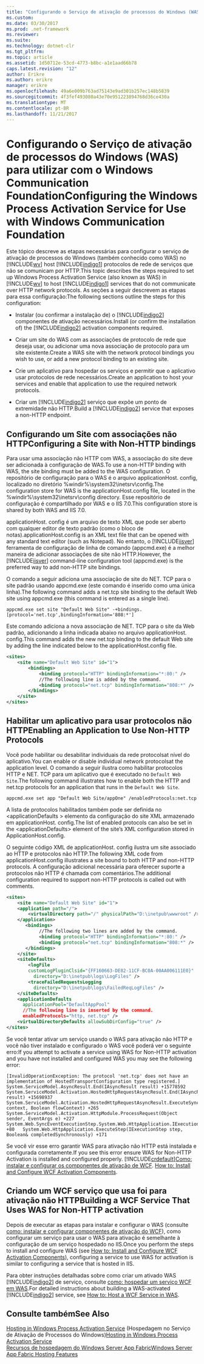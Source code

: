 ```yaml
---
title: "Configurando o Serviço de ativação de processos do Windows (WAS) para utilizar com o Windows Communication Foundation"
ms.custom: 
ms.date: 03/30/2017
ms.prod: .net-framework
ms.reviewer: 
ms.suite: 
ms.technology: dotnet-clr
ms.tgt_pltfrm: 
ms.topic: article
ms.assetid: 1d50712e-53cd-4773-b8bc-a1e1aad66b78
caps.latest.revision: "12"
author: Erikre
ms.author: erikre
manager: erikre
ms.openlocfilehash: 49a6e009b763ad75143e9ad301b257ec148b5839
ms.sourcegitcommit: 4f3fef493080a43e70e951223894768d36ce430a
ms.translationtype: MT
ms.contentlocale: pt-BR
ms.lasthandoff: 11/21/2017
---
```

# <a name="configuring-the-windows-process-activation-service-for-use-with-windows-communication-foundation"></a><span data-ttu-id="b7750-102">Configurando o Serviço de ativação de processos do Windows (WAS) para utilizar com o Windows Communication Foundation</span><span class="sxs-lookup"><span data-stu-id="b7750-102">Configuring the Windows Process Activation Service for Use with Windows Communication Foundation</span></span>
<span data-ttu-id="b7750-103">Este tópico descreve as etapas necessárias para configurar o serviço de ativação de processos do Windows (também conhecido como WAS) no [!INCLUDE[wv](../../../../includes/wv-md.md)] host [!INCLUDE[indigo1](../../../../includes/indigo1-md.md)] protocolos de rede de serviços que não se comunicam por HTTP.</span><span class="sxs-lookup"><span data-stu-id="b7750-103">This topic describes the steps required to set up Windows Process Activation Service (also known as WAS) in [!INCLUDE[wv](../../../../includes/wv-md.md)] to host [!INCLUDE[indigo1](../../../../includes/indigo1-md.md)] services that do not communicate over HTTP network protocols.</span></span> <span data-ttu-id="b7750-104">As seções a seguir descrevem as etapas para essa configuração:</span><span class="sxs-lookup"><span data-stu-id="b7750-104">The following sections outline the steps for this configuration:</span></span>  
  
-   <span data-ttu-id="b7750-105">Instalar (ou confirmar a instalação de) o [!INCLUDE[indigo2](../../../../includes/indigo2-md.md)] componentes de ativação necessários.</span><span class="sxs-lookup"><span data-stu-id="b7750-105">Install (or confirm the installation of) the [!INCLUDE[indigo2](../../../../includes/indigo2-md.md)] activation components required.</span></span>  
  
-   <span data-ttu-id="b7750-106">Criar um site do WAS com as associações de protocolo de rede que deseja usar, ou adicionar uma nova associação de protocolo para um site existente.</span><span class="sxs-lookup"><span data-stu-id="b7750-106">Create a WAS site with the network protocol bindings you wish to use, or add a new protocol binding to an existing site.</span></span>  
  
-   <span data-ttu-id="b7750-107">Crie um aplicativo para hospedar os serviços e permitir que o aplicativo usar protocolos de rede necessários.</span><span class="sxs-lookup"><span data-stu-id="b7750-107">Create an application to host your services and enable that application to use the required network protocols.</span></span>  
  
-   <span data-ttu-id="b7750-108">Criar um [!INCLUDE[indigo2](../../../../includes/indigo2-md.md)] serviço que expõe um ponto de extremidade não HTTP.</span><span class="sxs-lookup"><span data-stu-id="b7750-108">Build a [!INCLUDE[indigo2](../../../../includes/indigo2-md.md)] service that exposes a non-HTTP endpoint.</span></span>  
  
## <a name="configuring-a-site-with-non-http-bindings"></a><span data-ttu-id="b7750-109">Configurando um Site com associações não HTTP</span><span class="sxs-lookup"><span data-stu-id="b7750-109">Configuring a Site with Non-HTTP bindings</span></span>  
 <span data-ttu-id="b7750-110">Para usar uma associação não HTTP com WAS, a associação do site deve ser adicionada à configuração de WAS.</span><span class="sxs-lookup"><span data-stu-id="b7750-110">To use a non-HTTP binding with WAS, the site binding must be added to the WAS configuration.</span></span> <span data-ttu-id="b7750-111">O repositório de configuração para o WAS é o arquivo applicationHost. config, localizado no diretório %windir%\system32\inetsrv\config.</span><span class="sxs-lookup"><span data-stu-id="b7750-111">The configuration store for WAS is the applicationHost.config file, located in the %windir%\system32\inetsrv\config directory.</span></span> <span data-ttu-id="b7750-112">Esse repositório de configuração é compartilhado por WAS e o IIS 7.0.</span><span class="sxs-lookup"><span data-stu-id="b7750-112">This configuration store is shared by both WAS and IIS 7.0.</span></span>  
  
 <span data-ttu-id="b7750-113">applicationHost. config é um arquivo de texto XML que pode ser aberto com qualquer editor de texto padrão (como o bloco de notas).</span><span class="sxs-lookup"><span data-stu-id="b7750-113">applicationHost.config is an XML text file that can be opened with any standard text editor (such as Notepad).</span></span> <span data-ttu-id="b7750-114">No entanto, o [!INCLUDE[iisver](../../../../includes/iisver-md.md)] ferramenta de configuração de linha de comando (appcmd.exe) é a melhor maneira de adicionar associações de site não HTTP.</span><span class="sxs-lookup"><span data-stu-id="b7750-114">However, the [!INCLUDE[iisver](../../../../includes/iisver-md.md)] command-line configuration tool (appcmd.exe) is the preferred way to add non-HTTP site bindings.</span></span>  
  
 <span data-ttu-id="b7750-115">O comando a seguir adiciona uma associação de site do NET. TCP para o site padrão usando appcmd.exe (este comando é inserido como uma única linha).</span><span class="sxs-lookup"><span data-stu-id="b7750-115">The following command adds a net.tcp site binding to the default Web site using appcmd.exe (this command is entered as a single line).</span></span>  
  
```  
appcmd.exe set site "Default Web Site" -+bindings.[protocol='net.tcp',bindingInformation='808:*']  
```  
  
 <span data-ttu-id="b7750-116">Este comando adiciona a nova associação de NET. TCP para o site da Web padrão, adicionando a linha indicada abaixo no arquivo applicationHost. config.</span><span class="sxs-lookup"><span data-stu-id="b7750-116">This command adds the new net.tcp binding to the default Web site by adding the line indicated below to the applicationHost.config file.</span></span>  
  
```xml  
<sites>  
    <site name="Default Web Site" id="1">  
        <bindings>  
            <binding protocol="HTTP" bindingInformation="*:80:" />  
            //The following line is added by the command.  
            <binding protocol="net.tcp" bindingInformation="808:*" />  
        </bindings>  
    </site>  
</sites>  
```  
  
## <a name="enabling-an-application-to-use-non-http-protocols"></a><span data-ttu-id="b7750-117">Habilitar um aplicativo para usar protocolos não HTTP</span><span class="sxs-lookup"><span data-stu-id="b7750-117">Enabling an Application to Use Non-HTTP Protocols</span></span>  
 <span data-ttu-id="b7750-118">Você pode habilitar ou desabilitar individuais da rede protocolsat nível do aplicativo.</span><span class="sxs-lookup"><span data-stu-id="b7750-118">You can enable or disable individual network protocolsat the application level.</span></span> <span data-ttu-id="b7750-119">O comando a seguir ilustra como habilitar protocolos HTTP e NET. TCP para um aplicativo que é executado no `Default Web Site`.</span><span class="sxs-lookup"><span data-stu-id="b7750-119">The following command illustrates how to enable both the HTTP and net.tcp protocols for an application that runs in the `Default Web Site`.</span></span>  
  
```  
appcmd.exe set app "Default Web Site/appOne" /enabledProtocols:net.tcp  
```  
  
 <span data-ttu-id="b7750-120">A lista de protocolos habilitados também pode ser definida no \<applicationDefaults > elemento da configuração do site XML armazenado em applicationHost. config.</span><span class="sxs-lookup"><span data-stu-id="b7750-120">The list of enabled protocols can also be set in the \<applicationDefaults> element of the site’s XML configuration stored in ApplicationHost.config.</span></span>  
  
 <span data-ttu-id="b7750-121">O seguinte código XML de applicationHost. config ilustra um site associado ao HTTP e protocolos não HTTP.</span><span class="sxs-lookup"><span data-stu-id="b7750-121">The following XML code from applicationHost.config illustrates a site bound to both HTTP and non-HTTP protocols.</span></span> <span data-ttu-id="b7750-122">A configuração adicional necessária para oferecer suporte a protocolos não HTTP é chamada com comentários.</span><span class="sxs-lookup"><span data-stu-id="b7750-122">The additional configuration required to support non-HTTP protocols is called out with comments.</span></span>  
  
```xml  
<sites>  
    <site name="Default Web Site" id="1">  
    <application path="/">  
        <virtualDirectory path="/" physicalPath="D:\inetpub\wwwroot" />  
    </application>  
       <bindings>  
            //The following two lines are added by the command.  
            <binding protocol="HTTP" bindingInformation="*:80:" />  
            <binding protocol="net.tcp" bindingInformation="808:*" />  
       </bindings>  
    </site>  
    <siteDefaults>  
        <logFile   
        customLogPluginClsid="{FF160663-DE82-11CF-BC0A-00AA006111E0}"  
          directory="D:\inetpub\logs\LogFiles" />  
        <traceFailedRequestsLogging   
          directory="D:\inetpub\logs\FailedReqLogFiles" />  
    </siteDefaults>  
    <applicationDefaults   
      applicationPool="DefaultAppPool"   
      //The following line is inserted by the command.  
      enabledProtocols="http, net.tcp" />  
    <virtualDirectoryDefaults allowSubDirConfig="true" />  
</sites>  
```  
  
 <span data-ttu-id="b7750-123">Se você tentar ativar um serviço usando o WAS para ativação não HTTP e você não tiver instalado e configurado o WAS você poderá ver o seguinte erro:</span><span class="sxs-lookup"><span data-stu-id="b7750-123">If you attempt to activate a service using WAS for Non-HTTP activation and you have not installed and configured WAS you may see the following error:</span></span>  
  
```Output  
[InvalidOperationException: The protocol 'net.tcp' does not have an implementation of HostedTransportConfiguration type registered.]   System.ServiceModel.AsyncResult.End(IAsyncResult result) +15778592   System.ServiceModel.Activation.HostedHttpRequestAsyncResult.End(IAsyncResult result) +15698937   System.ServiceModel.Activation.HostedHttpRequestAsyncResult.ExecuteSynchronous(HttpApplication context, Boolean flowContext) +265   System.ServiceModel.Activation.HttpModule.ProcessRequest(Object sender, EventArgs e) +227   System.Web.SyncEventExecutionStep.System.Web.HttpApplication.IExecutionStep.Execute() +80   System.Web.HttpApplication.ExecuteStep(IExecutionStep step, Boolean& completedSynchronously) +171  
```  
  
 <span data-ttu-id="b7750-124">Se você vir esse erro garantir WAS para ativação não HTTP está instalada e configurada corretamente.</span><span class="sxs-lookup"><span data-stu-id="b7750-124">If you see this error ensure WAS for Non-HTTP Activation is installed and configured properly.</span></span> [!INCLUDE[crdefault](../../../../includes/crdefault-md.md)]<span data-ttu-id="b7750-125">[Como: instalar e configurar os componentes de ativação de WCF](../../../../docs/framework/wcf/feature-details/how-to-install-and-configure-wcf-activation-components.md).</span><span class="sxs-lookup"><span data-stu-id="b7750-125"> [How to: Install and Configure WCF Activation Components](../../../../docs/framework/wcf/feature-details/how-to-install-and-configure-wcf-activation-components.md).</span></span>  
  
## <a name="building-a-wcf-service-that-uses-was-for-non-http-activation"></a><span data-ttu-id="b7750-126">Criando um WCF serviço que usa foi para ativação não HTTP</span><span class="sxs-lookup"><span data-stu-id="b7750-126">Building a WCF Service That Uses WAS for Non-HTTP activation</span></span>  
 <span data-ttu-id="b7750-127">Depois de executar as etapas para instalar e configurar o WAS (consulte [como: instalar e configurar componentes de ativação do WCF](../../../../docs/framework/wcf/feature-details/how-to-install-and-configure-wcf-activation-components.md)), como configurar um serviço para usar o WAS para ativação é semelhante à configuração de um serviço hospedado no IIS.</span><span class="sxs-lookup"><span data-stu-id="b7750-127">Once you perform the steps to install and configure WAS (see [How to: Install and Configure WCF Activation Components](../../../../docs/framework/wcf/feature-details/how-to-install-and-configure-wcf-activation-components.md)), configuring a service to use WAS for activation is similar to configuring a service that is hosted in IIS.</span></span>  
  
 <span data-ttu-id="b7750-128">Para obter instruções detalhadas sobre como criar um ativado WAS [!INCLUDE[indigo2](../../../../includes/indigo2-md.md)] de serviço, consulte [como: hospedar um serviço WCF em WAS](../../../../docs/framework/wcf/feature-details/how-to-host-a-wcf-service-in-was.md).</span><span class="sxs-lookup"><span data-stu-id="b7750-128">For detailed instructions about building a WAS-activated [!INCLUDE[indigo2](../../../../includes/indigo2-md.md)] service, see [How to: Host a WCF Service in WAS](../../../../docs/framework/wcf/feature-details/how-to-host-a-wcf-service-in-was.md).</span></span>  
  
## <a name="see-also"></a><span data-ttu-id="b7750-129">Consulte também</span><span class="sxs-lookup"><span data-stu-id="b7750-129">See Also</span></span>  
 <span data-ttu-id="b7750-130">[Hosting in Windows Process Activation Service](../../../../docs/framework/wcf/feature-details/hosting-in-windows-process-activation-service.md) (Hospedagem no Serviço de Ativação de Processos do Windows)</span><span class="sxs-lookup"><span data-stu-id="b7750-130">[Hosting in Windows Process Activation Service](../../../../docs/framework/wcf/feature-details/hosting-in-windows-process-activation-service.md)</span></span>  
 [<span data-ttu-id="b7750-131">Recursos de hospedagem do Windows Server App Fabric</span><span class="sxs-lookup"><span data-stu-id="b7750-131">Windows Server App Fabric Hosting Features</span></span>](http://go.microsoft.com/fwlink/?LinkId=201276)
